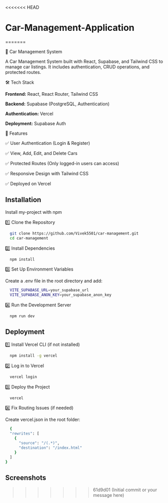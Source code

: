 <<<<<<< HEAD
# Car-Management-Application
=======

🚗 Car Management System

A Car Management System built with React, Supabase, and Tailwind CSS to manage car listings. It includes authentication, CRUD operations, and protected routes.


🛠️ Tech Stack

**Frontend:** React, React Router, Tailwind CSS

**Backend:** Supabase (PostgreSQL, Authentication)

**Authentication:** Vercel

**Deployment:** Supabase Auth



🚀 Features

✅ User Authentication (Login & Register)

✅ View, Add, Edit, and Delete Cars

✅ Protected Routes (Only logged-in users can access)

✅ Responsive Design with Tailwind CSS

✅ Deployed on Vercel


## Installation

Install my-project with npm

1️⃣ Clone the Repository
```bash
  git clone https://github.com/Vivek5501/car-management.git
  cd car-management
```

2️⃣ Install Dependencies
```bash
  npm install
```

3️⃣ Set Up Environment Variables

Create a .env file in the root directory and add:
```bash
  VITE_SUPABASE_URL=your_supabase_url
  VITE_SUPABASE_ANON_KEY=your_supabase_anon_key
```

4️⃣ Run the Development Server
```bash
  npm run dev
```
## Deployment

1️⃣ Install Vercel CLI (if not installed)

```bash
  npm install -g vercel
```

2️⃣ Log in to Vercel
```bash
  vercel login
```

3️⃣ Deploy the Project
```bash
  vercel
```

4️⃣ Fix Routing Issues (if needed)

Create vercel.json in the root folder:
```bash
  {
  "rewrites": [
    {
      "source": "/(.*)",
      "destination": "/index.html"
    }
  ]
}

```


## Screenshots



>>>>>>> 61d9d01 (Initial commit or your message here)
